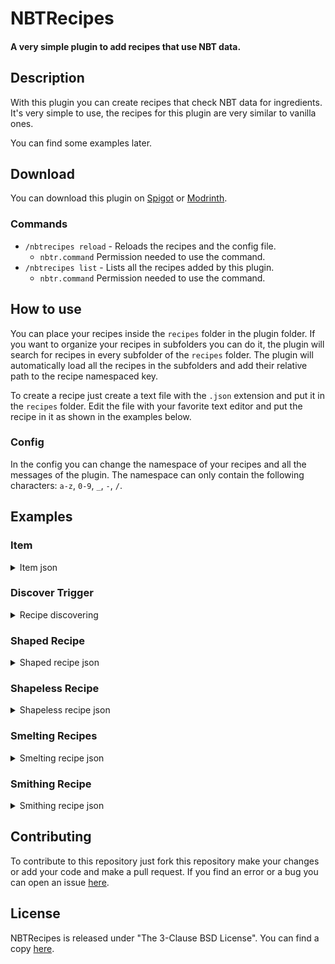 # NBTRecipes

#### A very simple plugin to add recipes that use NBT data.

## Description

With this plugin you can create recipes that check NBT data for ingredients.
It's very simple to use, the recipes for this plugin are very similar to vanilla ones.

You can find some examples later.

## Download

You can download this plugin on [Spigot](https://www.spigotmc.org/resources/nbtrecipes.107230/) or [Modrinth](https://modrinth.com/plugin/nbtrecipes).


### Commands
* `/nbtrecipes reload` - Reloads the recipes and the config file.
    * `nbtr.command` Permission needed to use the command.
* `/nbtrecipes list` - Lists all the recipes added by this plugin.
    * `nbtr.command` Permission needed to use the command.

## How to use
You can place your recipes inside the `recipes` folder in the plugin folder.
If you want to organize your recipes in subfolders you can do it, the plugin will search for recipes in every subfolder of the `recipes` folder.
The plugin will automatically load all the recipes in the subfolders and add their relative path to the recipe namespaced key.


To create a recipe just create a text file with the `.json` extension and put it in the `recipes` folder.
Edit the file with your favorite text editor and put the recipe in it as shown in the examples below.

### Config
In the config you can change the namespace of your recipes and all the messages of the plugin.
The namespace can only contain the following characters: `a-z`, `0-9`, `_`, `-`, `/`.

## Examples

### Item
<details>
<summary>Item json</summary>

```json
{
  "material": "minecraft:stone",
  "amount": 4,
  "name": "&bStone",
  "lore": [
    "&bThis is the first line",
    "&bThis is the second line"
  ],
  "nbt": "{CustomModelData:1}"
}
```

This is tha object that represents an item in the recipes, it can be used as an ingredient or as a result.
The majority of these fields are optional, the only one needed is the material.

</details>

### Discover Trigger
<details>
<summary>Recipe discovering</summary>
Every recipe registered by this plugin is automatically added to the recipe book unless you specify it.

You can add the <code>discover</code> tag to any recipe to make the recipe discoverable by the players by picking up an item.
Let's make an example:

```json
{
  "type": "crafting_shapeless",
  "ingredients": [
    {
      "material": "redstone"
    },
    {
      "material": "glowstone_dust"
    },
    {
      "material": "gunpowder"
    }
  ],
  "result": {
    "material": "diamond"
  },
  "discover": {
    "items": [
      {
        "material": "redstone"
      },
      {
        "material": "glowstone_dust"
      }
    ]
  }
}
```

In this example you can unlock this recipe picking up a redstone dust OR a glowstone dust. The list <code>items</code> contains Item objects described above.
</details>

### Shaped Recipe
<details>
  <summary>Shaped recipe json</summary>

```json
{
  "type": "crafting_shaped",
  "pattern": [
    "rrr",
    "gcg",
    "ppp"
  ],
  "key": {
    "r": {
      "material": "redstone"
    },
    "g": {
      "material": "glowstone_dust"
    },
    "p": {
      "material": "gunpowder"
    },
    "c": {
      "material": "knowledge_book",
      "nbt": "{CustomModelData: 1}"
    }
  },
  "result": {
    "material": "knowledge_book",
    "amount": 1,
    "name": "Mixed Powder",
    "lore": [
      "A mixture of gunpowder, glowstone and redstone",
      "that can be used to craft something"
    ],
    "nbt": "{CustomModelData: 2}"
  }
}
```

This can also be 2x2.

</details>

### Shapeless Recipe
<details>
  <summary>Shapeless recipe json</summary>

```json
{
  "type": "crafting_shapeless",
  "ingredients": [
    {
      "material": "redstone"
    },
    {
      "material": "glowstone_dust"
    },
    {
      "material": "gunpowder"
    }
  ],
  "result": {
    "material": "diamond"
  }
}
```

</details>

### Smelting Recipes
<details>
  <summary>Smelting recipe json</summary>

```json
{
  "type": "smelting",
  "input": {
    "material": "crimson_stem"
  },
  "result": {
    "material": "charcoal"
  },
  "experience": 0.7,
  "cooking_time": 200
}
```

This can be used for smelting, blasting, smoking and campfire cooking.
The classic furnace has type `smelting`, the blast furnace has type `blasting`, the smoker has type `smoking` and the campfire has type `campfire_cooking`.

`experience` and `cooking_time` are optional.

</details>

### Smithing Recipe
<details>
  <summary>Smithing recipe json</summary>

```json
{
  "type": "smithing",
  "base": {
    "material": "diamond_sword"
  },
  "addition": {
    "material": "nether_star"
  },
  "template": {
    "material": "glowstone_dust"
  },
  "result": {
    "material": "netherite_sword",
    "nbt": "{CustomModelData: 5}"
  }
}
```
<i>Template is only 1.20+</i> 
</details>

## Contributing

To contribute to this repository just fork this repository make your changes or add your code and make a pull request.
If you find an error or a bug you can open an issue [here](https://github.com/LoreSchaeffer/NBTRecipes/issues).

## License

NBTRecipes is released under "The 3-Clause BSD License". You can find a copy [here](https://github.com/LoreSchaeffer/NBTRecipes/blob/master/LICENSE).
